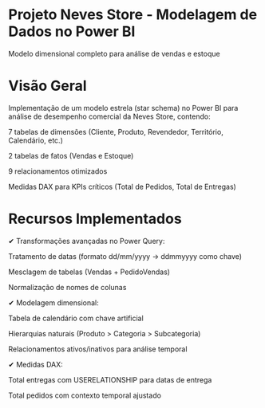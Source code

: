 # Projeto Neves Store - Modelagem de Dados no Power BI
Modelo dimensional completo para análise de vendas e estoque

# Visão Geral
Implementação de um modelo estrela (star schema) no Power BI para análise de desempenho comercial da Neves Store, contendo:

7 tabelas de dimensões (Cliente, Produto, Revendedor, Território, Calendário, etc.)

2 tabelas de fatos (Vendas e Estoque)

9 relacionamentos otimizados

Medidas DAX para KPIs críticos (Total de Pedidos, Total de Entregas)

# Recursos Implementados
✔ Transformações avançadas no Power Query:

Tratamento de datas (formato dd/mm/yyyy → ddmmyyyy como chave)

Mesclagem de tabelas (Vendas + PedidoVendas)

Normalização de nomes de colunas

✔ Modelagem dimensional:

Tabela de calendário com chave artificial

Hierarquias naturais (Produto > Categoria > Subcategoria)

Relacionamentos ativos/inativos para análise temporal

✔ Medidas DAX:

Total entregas com USERELATIONSHIP para datas de entrega

Total pedidos com contexto temporal ajustado
